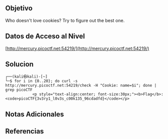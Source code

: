 ## Objetivo

Who doesn't love cookies? Try to figure out the best one.

## Datos de Acceso al Nivel

[http://mercury.picoctf.net:54219/](http://mercury.picoctf.net:54219/)
## Solucion

```
┌──(kali㉿kali)-[~]
└─$ for i in {0..20}; do curl -s http://mercury.picoctf.net:54219/check -H "Cookie: name=$i"; done | grep picoCTF
            <p style="text-align:center; font-size:30px;"><b>Flag</b>: <code>picoCTF{3v3ry1_l0v3s_c00k135_96cdadfd}</code></p>

```

## Notas Adicionales



## Referencias